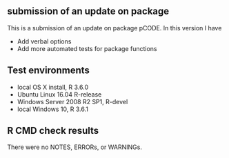 ## submission of an update on package
This is a submission of an update on package pCODE. In this version I have
* Add verbal options
* Add more automated tests for package functions


## Test environments
* local OS X install, R 3.6.0
* Ubuntu Linux 16.04 R-release
* Windows Server 2008 R2 SP1, R-devel
* local Windows 10, R 3.6.1

## R CMD check results
There were no NOTES, ERRORs, or WARNINGs.
